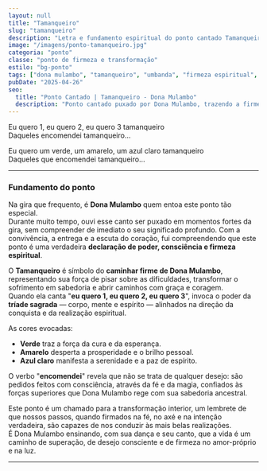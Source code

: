 ```yaml
---
layout: null
title: "Tamanqueiro"
slug: "tamanqueiro"
description: "Letra e fundamento espiritual do ponto cantado Tamanqueiro, puxado por Dona Mulambo, exaltando a firmeza do caminhar e a magia dos caminhos na Umbanda."
image: "/imagens/ponto-tamanqueiro.jpg"
categoria: "ponto"
classe: "ponto de firmeza e transformação"
estilo: "bg-ponto"
tags: ["dona mulambo", "tamanqueiro", "umbanda", "firmeza espiritual", "ponto de transformação", "caminhos espirituais"]
pubDate: "2025-04-26"
seo:
  title: "Ponto Cantado | Tamanqueiro - Dona Mulambo"
  description: "Ponto cantado puxado por Dona Mulambo, trazendo a firmeza do caminhar, a magia das cores e o despertar da consciência nos caminhos da vida."
---
```



Eu quero 1, eu quero 2, eu quero 3 tamanqueiro  
Daqueles encomendei tamanqueiro...  

Eu quero um verde, um amarelo, um azul claro tamanqueiro  
Daqueles que encomendei tamanqueiro...

---

### Fundamento do ponto

Na gira que frequento, é **Dona Mulambo** quem entoa este ponto tão especial.  
Durante muito tempo, ouvi esse canto ser puxado em momentos fortes da gira, sem compreender de imediato o seu significado profundo. Com a convivência, a entrega e a escuta do coração, fui compreendendo que este ponto é uma verdadeira **declaração de poder, consciência e firmeza espiritual**.

O **Tamanqueiro** é símbolo do **caminhar firme de Dona Mulambo**, representando sua força de pisar sobre as dificuldades, transformar o sofrimento em sabedoria e abrir caminhos com graça e coragem.  
Quando ela canta "**eu quero 1, eu quero 2, eu quero 3**", invoca o poder da **tríade sagrada** — corpo, mente e espírito — alinhados na direção da conquista e da realização espiritual.

As cores evocadas:
- **Verde** traz a força da cura e da esperança.
- **Amarelo** desperta a prosperidade e o brilho pessoal.
- **Azul claro** manifesta a serenidade e a paz de espírito.

O verbo "**encomendei**" revela que não se trata de qualquer desejo: são pedidos feitos com consciência, através da fé e da magia, confiados às forças superiores que Dona Mulambo rege com sua sabedoria ancestral.

Este ponto é um chamado para a transformação interior, um lembrete de que nossos passos, quando firmados na fé, no axé e na intenção verdadeira, são capazes de nos conduzir às mais belas realizações.  
É Dona Mulambo ensinando, com sua dança e seu canto, que a vida é um caminho de superação, de desejo consciente e de firmeza no amor-próprio e na luz.

---


